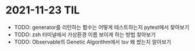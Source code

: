 # 2021-11-23 TIL

- TODO: generator를 리턴하는 함수는 어떻게 테스트하는지 pytest에서 찾아보기
- TODO: zsh 터미널에서 가상환경 이름 보이게 하는 방법 찾아보기
- TODO: Observable의 Genetic Algorithm에서 tsv 왜 썼는지 알아보기
